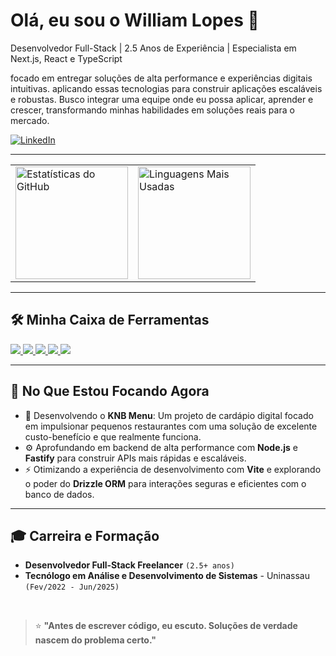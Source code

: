 # Olá, eu sou o William Lopes 👋

<p>Desenvolvedor Full-Stack | 2.5 Anos de Experiência | Especialista em Next.js, React e TypeScript</p>
<p>focado em entregar soluções de alta performance e experiências digitais intuitivas. aplicando essas tecnologias para construir aplicações escaláveis e robustas. Busco integrar uma equipe onde eu possa aplicar, aprender e crescer, transformando minhas habilidades em soluções reais para o mercado.</p>

<a href="https://www.linkedin.com/in/william-lopes-5537792a1/" target="_blank">
    <img src="https://img.shields.io/badge/LinkedIn-0077B5?style=for-the-badge&logo=linkedin&logoColor=white" alt="LinkedIn">
</a>

---

<div>
  <table>
    <tr>
      <td>
        <a href="https://github.com/Williamlp-dev">
          <img height="180em" src="https://william-github-stats.vercel.app/api?username=Williamlp-dev&show_icons=true&theme=dracula&include_all_commits=true&count_private=true&hide_border=true&cache_bust=1" alt="Estatísticas do GitHub"/>
        </a>
      </td>
      <td>
        <img height="180em" src="https://github-readme-stats.vercel.app/api/top-langs/?username=Williamlp-dev&layout=compact&langs_count=7&theme=dracula&hide_border=true&border_radius=10" alt="Linguagens Mais Usadas"/>
      </td>
    </tr>
  </table>
</div>

---

## 🛠️ Minha Caixa de Ferramentas

<p>
  <a href="https://skillicons.dev">
    <img src="https://skillicons.dev/icons?i=react,nextjs,ts,js,tailwind" />
  </a>
  <a href="https://skillicons.dev">
    <img src="https://skillicons.dev/icons?i=nodejs,python" />
  </a>
  <a href="https://skillicons.dev">
    <img src="https://skillicons.dev/icons?i=postgres" />
  </a>
  <a href="https://skillicons.dev">
    <img src="https://skillicons.dev/icons?i=react" />
  </a>
  <a href="https://skillicons.dev">
    <img src="https://skillicons.dev/icons?i=docker,git,vercel" />
  </a>
</p>

---

## 🌱 No Que Estou Focando Agora

* 🚀 Desenvolvendo o **KNB Menu**: Um projeto de cardápio digital focado em impulsionar pequenos restaurantes com uma solução de excelente custo-benefício e que realmente funciona.
* ⚙️ Aprofundando em backend de alta performance com **Node.js** e **Fastify** para construir APIs mais rápidas e escaláveis.
* ⚡ Otimizando a experiência de desenvolvimento com **Vite** e explorando o poder do **Drizzle ORM** para interações seguras e eficientes com o banco de dados.

---

## 🎓 Carreira e Formação

-   **Desenvolvedor Full-Stack Freelancer** `(2.5+ anos)`
-   **Tecnólogo em Análise e Desenvolvimento de Sistemas** - Uninassau `(Fev/2022 - Jun/2025)`

<br>

> ⭐ **"Antes de escrever código, eu escuto. Soluções de verdade nascem do problema certo."**

<br>
